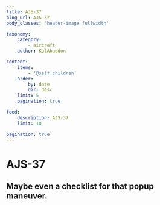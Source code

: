 ```yaml
---
title: AJS-37
blog_url: AJS-37
body_classes: 'header-image fullwidth'

taxonomy:
    category:
        - aircraft
    author: KalAbaddon

content:
    items:
        - '@self.children'
    order:
        by: date
        dir: desc
    limit: 5
    pagination: true

feed:
    description: AJS-37
    limit: 10

pagination: true
---
```


# AJS-37

## Maybe even a checklist for that popup maneuver.

